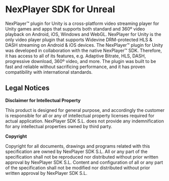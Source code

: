 # NexPlayer SDK for Unreal

NexPlayer™ plugin for Unity is a cross-platform video streaming player for Unity games and apps that supports both standard and 360º video playback on Android, iOS, Windows and WebGL. NexPlayer for Unity is the only video player plugin that supports Widevine DRM-protected HLS & DASH streaming on Android & iOS devices. The NexPlayer™ plugin for Unity was developed in collaboration with the native NexPlayer™ SDK. Therefore, it has access to all of its features, e.g. Adaptive Bitrate, HLS, DASH, progressive download, 360º video, and more. The plugin was built to be fast and reliable without sacrificing performance, and it has proven compatibility with international standards.

## Legal Notices

**Disclaimer for Intellectual Property**

This product is designed for general purpose, and accordingly the customer is responsible for all or any of intellectual property licenses required for actual application. NexPlayer SDK S.L. does not provide any indemnification for any intellectual properties owned by third party.

**Copyright**

Copyright for all documents, drawings and programs related with this specification are owned by NexPlayer SDK S.L. All or any part of the specification shall not be reproduced nor distributed without prior written approval by NexPlayer SDK S.L. Content and configuration of all or any part of the specification shall not be modified nor distributed without prior written approval by NexPlayer SDK S.L.
